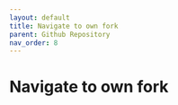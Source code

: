 ```yaml
---
layout: default
title: Navigate to own fork
parent: Github Repository
nav_order: 8
---
```


# Navigate to own fork

